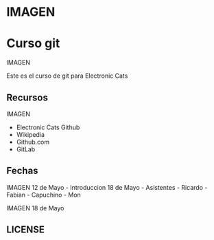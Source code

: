 # IMAGEN
# Curso git

IMAGEN

Este es el curso de git para Electronic Cats

## Recursos

IMAGEN
 - Electronic Cats Github
 - Wikipedia
 - Github.com
 - GitLab

## Fechas

IMAGEN
  12 de Mayo - Introduccion
  18 de Mayo - Asistentes
    - Ricardo
    - Fabian
    - Capuchino
    - Mon

IMAGEN 18 de Mayo

## LICENSE
